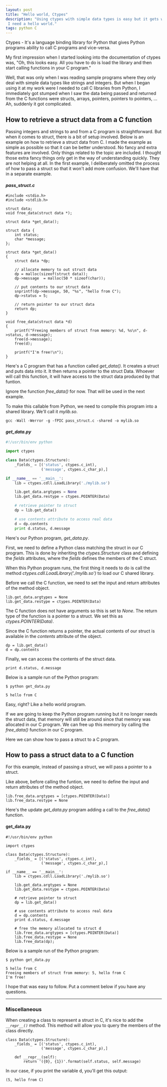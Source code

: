 ```yaml
---
layout: post
title: "Hello world, Ctypes"
description: "Using ctypes with simple data types is easy but it gets weird and complicated for other types.
 I need a hello world."
tags: python C
---
```


Ctypes - It's a language binding library for Python that gives Python programs ability to call C programs and vice-versa.

My first impression when I started looking into the documentation of ctypes was, 
"Oh, this looks easy. All you have to do is load the library and then start calling functions in your C program." 

Well, that was only when I was reading sample programs where they only deal with simple data types like strings and integers.
But when I began using it at my work were I needed to call C libraries from Python, I immediately got stumped when I saw
the data being passed and returned from the C functions were structs, arrays, pointers, pointers to pointers, ... 
Ah, suddenly it got complicated.

## How to retrieve a struct data from a C function

Passing integers and strings to and from a C program is straightforward.
But when it comes to struct, there is a bit of setup involved. 
Below is an example on how to retrieve a struct data from C. 
I made the example as simple as possible so that it can be better understood. 
No fancy and extra features are involved. Only things related to the topic are included.
I thought those extra fancy things only get in the way of understanding quickly. They are not helping at all.
In the first example, I deliberately omitted the process of how to pass a struct so that it won't add more confusion. We'll have that in a separate example.

#### *pass_struct.c*
```
#include <stdio.h>
#include <stdlib.h>

struct data;
void free_data(struct data *);

struct data *get_data();

struct data {
    int status;
    char *message;
};

struct data *get_data()
{
    struct data *dp;

    // allocate memory to out struct data
    dp = malloc(sizeof(struct data));
    dp->message  = malloc(50 * sizeof(char));

    // put contents to our struct data
    snprintf(dp->message, 50, "%s", "hello from C");
    dp->status = 5;

    // return pointer to our struct data
    return dp;
}

void free_data(struct data *d)
{
    printf("Freeing members of struct from memory: %d, %s\n", d->status, d->message);
    free(d->message);
    free(d);

    printf("I'm free!\n");
}
```

Here's a C program that has a function called *get_data()*. 
It creates a struct and puts data into it. It then returns a pointer to the struct Data.
Whoever will call this function, it will have access to the struct data produced by that funtion.

Ignore the function *free_data()* for now. That will be used in the next example.

To make this callable from Python, we need to compile this program into a shared library. We'll call it *mylib.so*.

```
gcc -Wall -Werror -g -fPIC pass_struct.c -shared -o mylib.so
```


#### *get_data.py*
```python
#!/usr/bin/env python

import ctypes

class Data(ctypes.Structure):
    _fields_ = [('status', ctypes.c_int),
                ('message', ctypes.c_char_p),]

if __name__ == '__main__':
    lib = ctypes.cdll.LoadLibrary('./mylib.so')

    lib.get_data.argtypes = None
    lib.get_data.restype = ctypes.POINTER(Data)

    # retrieve pointer to struct
    dp = lib.get_data()

    # use contents attribute to access real data
    d = dp.contents
    print d.status, d.message
```

Here's our Python program, *get_data.py*. 

First, we need to define a Python class matching the struct in our C program.
This is done by inheriting the *ctypes.Structure* class and defining the *_fields_* attributes, where
the *_fields_* defines the members of the C struct.

When this Python program runs, the first thing it needs to do is call the method *ctypes.cdll.LoadLibrary('./mylib.so')*
to load our C shared library.

Before we call the C function, we need to set the input and return attributes of the method object.

```
lib.get_data.argtypes = None
lib.get_data.restype = ctypes.POINTER(Data)
```

The C function does not have arguments so this is set to *None*. 
The return type of the function is
a pointer to a struct. We set this as *ctypes.POINTER(Data)*.

Since the C function returns a pointer, the actual contents of our struct is available
in the *contents* attribute of the object.

```
dp = lib.get_data()
d = dp.contents
```

Finally, we can access the contents of the struct data.

```
print d.status, d.message
```

Below is a sample run of the Python program:

```
$ python get_data.py

5 hello from C
```

Easy, right? Like a hello world program.

If we are going to keep the Python program running but it no longer needs the struct data, 
that memory will still be around since that memory was allocated in our C program.
We can free up this memory by calling the *free_data()* function in our C program.

Here we can show how to pass a struct to a C program.

## How to pass a struct data to a C function

For this example, instead of passing a struct, we will pass a pointer to a struct.

Like above, before calling the funtion, we need to define the input and return attributes of the method object.

```
lib.free_data.argtypes = [ctypes.POINTER(Data)]
lib.free_data.restype = None
```

Here's the update *get_data.py* program adding a call to the *free_data()* function.

#### get_data.py
```
#!/usr/bin/env python

import ctypes

class Data(ctypes.Structure):
    _fields_ = [('status', ctypes.c_int),
                ('message', ctypes.c_char_p),]

if __name__ == '__main__':
    lib = ctypes.cdll.LoadLibrary('./mylib.so')

    lib.get_data.argtypes = None
    lib.get_data.restype = ctypes.POINTER(Data)

    # retrieve pointer to struct
    dp = lib.get_data()

    # use contents attribute to access real data
    d = dp.contents
    print d.status, d.message

    # free the memory allocated to struct d
    lib.free_data.argtypes = [ctypes.POINTER(Data)]
    lib.free_data.restype = None
    lib.free_data(dp);
```

Below is a sample run of the Python program:

```
$ python get_data.py

5 hello from C
Freeing members of struct from memory: 5, hello from C
I'm free!
```

I hope that was easy to follow. Put a comment below if you have any questions.

---
### Miscellaneous
When creating a class to represent a struct in C, it's nice to add the *`__repr__()`* method. 
This method will allow you to query the members of the class directly.

```
class Data(ctypes.Structure):
    _fields_ = [('status', ctypes.c_int),
                ('message', ctypes.c_char_p),]

    def __repr__(self):
        return '({0}, {1})'.format(self.status, self.message)
```

In our case, if you print the variable d, you'll get this output:
```
(5, hello from C)
```


